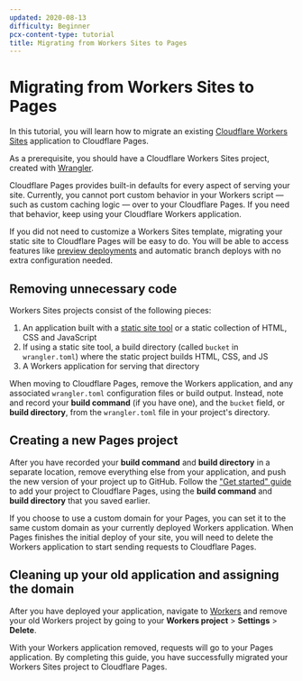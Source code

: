```yaml
---
updated: 2020-08-13
difficulty: Beginner
pcx-content-type: tutorial
title: Migrating from Workers Sites to Pages
---
```


# Migrating from Workers Sites to Pages

In this tutorial, you will learn how to migrate an existing [Cloudflare Workers Sites](https://workers.cloudflare.com/sites) application to Cloudflare Pages.

As a prerequisite, you should have a Cloudflare Workers Sites project, created with [Wrangler](https://github.com/cloudflare/wrangler).

Cloudflare Pages provides built-in defaults for every aspect of serving your site. Currently, you cannot port custom behavior in your Workers script — such as custom caching logic — over to your Cloudflare Pages. If you need that behavior, keep using your Cloudflare Workers application.

If you did not need to customize a Workers Sites template, migrating your static site to Cloudflare Pages will be easy to do. You will be able to access features like [preview deployments](/pages/platform/preview-deployments/) and automatic branch deploys with no extra configuration needed.

## Removing unnecessary code

Workers Sites projects consist of the following pieces:

1.  An application built with a [static site tool](/pages/how-to/) or a static collection of HTML, CSS and JavaScript
2.  If using a static site tool, a build directory (called `bucket` in `wrangler.toml`) where the static project builds HTML, CSS, and JS
3.  A Workers application for serving that directory

When moving to Cloudflare Pages, remove the Workers application, and any associated `wrangler.toml` configuration files or build output. Instead, note and record your **build command** (if you have one), and the `bucket` field, or **build directory**, from the `wrangler.toml` file in your project's directory.

## Creating a new Pages project

After you have recorded your **build command** and **build directory** in a separate location, remove everything else from your application, and push the new version of your project up to GitHub. Follow the ["Get started" guide](/pages/get-started/) to add your project to Cloudflare Pages, using the **build command** and **build directory** that you saved earlier.

If you choose to use a custom domain for your Pages, you can set it to the same custom domain as your currently deployed Workers application. When Pages finishes the initial deploy of your site, you will need to delete the Workers application to start sending requests to Cloudflare Pages.

## Cleaning up your old application and assigning the domain

After you have deployed your application, navigate to [Workers](https://dash.cloudflare.com/?to=/:account/workers) and remove your old Workers project by going to your **Workers project** > **Settings** > **Delete**.

With your Workers application removed, requests will go to your Pages application. By completing this guide, you have successfully migrated your Workers Sites project to Cloudflare Pages.
